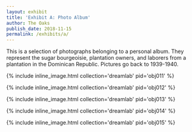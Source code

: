 ```yaml
---
layout: exhibit
title: 'Exhibit A: Photo Album'
author: The Oaks
publish_date: 2018-11-15
permalink: /exhibits/a/
---
```


This is a selection of photographs belonging to a personal album. They represent the sugar bourgeoisie, plantation owners, and laborers from a plantation in the Dominican Republic. Pictures go back to 1939-1940.


{% include inline_image.html collection='dreamlab' pid='obj011' %}

{% include inline_image.html collection='dreamlab' pid='obj012' %}

{% include inline_image.html collection='dreamlab' pid='obj013' %}

{% include inline_image.html collection='dreamlab' pid='obj014' %}

{% include inline_image.html collection='dreamlab' pid='obj015' %}
